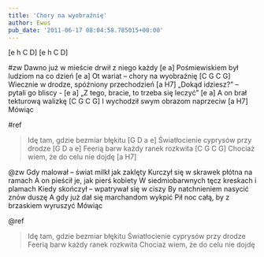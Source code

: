 ```yaml
---
title: 'Chory na wyobraźnię'
author: Ewus
pub_date: '2011-06-17 08:04:58.785015+00:00'
---
```


[e h C D]
[e h C D]

#zw
Dawno już w mieście drwił z niego każdy [e a]
Pośmiewiskiem był ludziom na co dzień [e a]
Ot wariat – chory na wyobraźnię [C G C G]
Wiecznie w drodze, spóźniony przechodzień [a H7]
„Dokąd idziesz?” – pytali go bliscy - [e a]
„Z tego, bracie, to trzeba się leczyć” [e a]
A on brał tekturową walizkę [C G C G]
I wychodził swym obrazom naprzeciw [a H7]
Mówiąc

#ref
>Idę tam, gdzie bezmiar błękitu [G D a e]
>Światłocienie cyprysów przy drodze [G D a e]
>Feerią barw każdy ranek rozkwita [C G C G]
>Chociaż wiem, że do celu nie dojdę [a H7]

@zw
Gdy malował – świat milkł jak zaklęty
Kurczył się w skrawek płótna na ramach
A on pieścił je, jak pierś kobiety
W siedmiobarwnych tęcz kreskach i plamach
Kiedy skończył – wpatrywał się w ciszy
By natchnieniem nasycić znów duszę
A gdy już dał się marchandom wykpić
Pił noc całą, by z brzaskiem wyruszyć
Mówiąc

@ref
>Idę tam, gdzie bezmiar błękitu
>Światłocienie cyprysów przy drodze
>Feerią barw każdy ranek rozkwita
>Chociaż wiem, że do celu nie dojdę